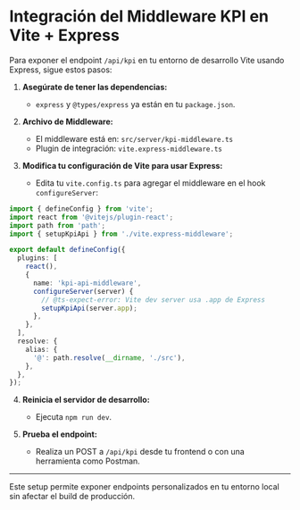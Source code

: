 # Integración del Middleware KPI en Vite + Express

Para exponer el endpoint `/api/kpi` en tu entorno de desarrollo Vite usando Express, sigue estos pasos:

1. **Asegúrate de tener las dependencias:**
   - `express` y `@types/express` ya están en tu `package.json`.

2. **Archivo de Middleware:**
   - El middleware está en: `src/server/kpi-middleware.ts`
   - Plugin de integración: `vite.express-middleware.ts`

3. **Modifica tu configuración de Vite para usar Express:**
   - Edita tu `vite.config.ts` para agregar el middleware en el hook `configureServer`:

```typescript
import { defineConfig } from 'vite';
import react from '@vitejs/plugin-react';
import path from 'path';
import { setupKpiApi } from './vite.express-middleware';

export default defineConfig({
  plugins: [
    react(),
    {
      name: 'kpi-api-middleware',
      configureServer(server) {
        // @ts-expect-error: Vite dev server usa .app de Express
        setupKpiApi(server.app);
      },
    },
  ],
  resolve: {
    alias: {
      '@': path.resolve(__dirname, './src'),
    },
  },
});
```

4. **Reinicia el servidor de desarrollo:**
   - Ejecuta `npm run dev`.

5. **Prueba el endpoint:**
   - Realiza un POST a `/api/kpi` desde tu frontend o con una herramienta como Postman.

---

Este setup permite exponer endpoints personalizados en tu entorno local sin afectar el build de producción.

